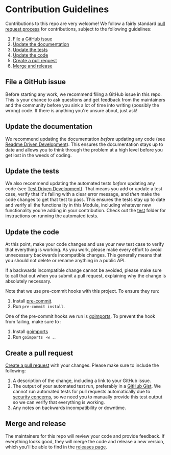 # Contribution Guidelines

Contributions to this repo are very welcome! We follow a fairly standard [pull request
process](https://help.github.com/articles/about-pull-requests/) for contributions, subject to the following guidelines:

1. [File a GitHub issue](#file-a-github-issue)
1. [Update the documentation](#update-the-documentation)
1. [Update the tests](#update-the-tests)
1. [Update the code](#update-the-code)
1. [Create a pull request](#create-a-pull-request)
1. [Merge and release](#merge-and-release)

## File a GitHub issue

Before starting any work, we recommend filing a GitHub issue in this repo. This is your chance to ask questions and
get feedback from the maintainers and the community before you sink a lot of time into writing (possibly the wrong)
code. If there is anything you're unsure about, just ask!

## Update the documentation

We recommend updating the documentation *before* updating any code (see [Readme Driven
Development](http://tom.preston-werner.com/2010/08/23/readme-driven-development.html)). This ensures the documentation
stays up to date and allows you to think through the problem at a high level before you get lost in the weeds of
coding.

## Update the tests

We also recommend updating the automated tests *before* updating any code (see [Test Driven
Development](https://en.wikipedia.org/wiki/Test-driven_development)). That means you add or update a test case,
verify that it's failing with a clear error message, and *then* make the code changes to get that test to pass. This
ensures the tests stay up to date and verify all the functionality in this Module, including whatever new
functionality you're adding in your contribution. Check out the [test](https://github.com/terraform-modules-krish/terratest/blob/v0.17.6/test) folder for instructions on running the
automated tests.

## Update the code

At this point, make your code changes and use your new test case to verify that everything is working. As you work,
please make every effort to avoid unnecessary backwards incompatible changes. This generally means that you should
not delete or rename anything in a public API.

If a backwards incompatible change cannot be avoided, please make sure to call that out when you submit a pull request,
explaining why the change is absolutely necessary.

Note that we use pre-commit hooks with this project. To ensure they run:

1. Install [pre-commit](https://pre-commit.com/).
1. Run `pre-commit install`.

One of the pre-commit hooks we run is [goimports](https://godoc.org/golang.org/x/tools/cmd/goimports). To prevent the
hook from failing, make sure to :

1. Install [goimports](https://godoc.org/golang.org/x/tools/cmd/goimports)
1. Run `goimports -w .`.

## Create a pull request

[Create a pull request](https://help.github.com/articles/creating-a-pull-request/) with your changes. Please make sure
to include the following:

1. A description of the change, including a link to your GitHub issue.
1. The output of your automated test run, preferably in a [GitHub Gist](https://gist.github.com/). We cannot run
   automated tests for pull requests automatically due to [security
   concerns](https://circleci.com/docs/fork-pr-builds/#security-implications), so we need you to manually provide this
   test output so we can verify that everything is working.
1. Any notes on backwards incompatibility or downtime.

## Merge and release

The maintainers for this repo will review your code and provide feedback. If everything looks good, they will merge the
code and release a new version, which you'll be able to find in the [releases page](../../releases).

